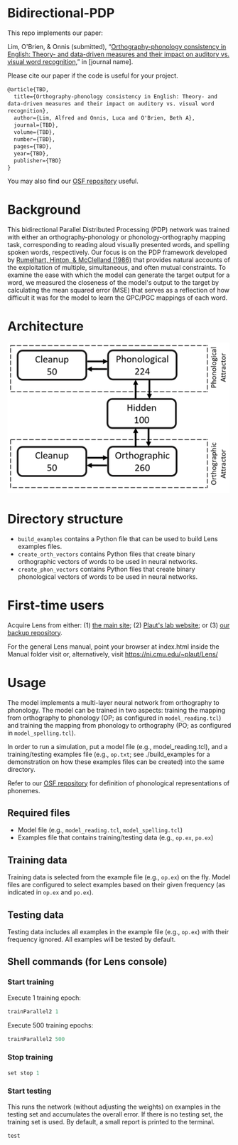# Bidirectional-PDP
This repo implements our paper:

Lim, O'Brien, & Onnis (submitted), “[Orthography-phonology consistency in English: Theory- and data-driven measures and their impact on auditory vs. visual word recognition](https://osf.io/wdzqc/?view_only=d6ef4592811441779ce7e8801dec805d),” in [journal name].

Please cite our paper if the code is useful for your project.
```
@article{TBD,
  title={Orthography-phonology consistency in English: Theory- and data-driven measures and their impact on auditory vs. visual word recognition},
  author={Lim, Alfred and Onnis, Luca and O'Brien, Beth A},
  journal={TBD},
  volume={TBD},
  number={TBD},
  pages={TBD},
  year={TBD},
  publisher={TBD}
}
```
You may also find our [OSF repository](https://osf.io/wdzqc/?view_only=d6ef4592811441779ce7e8801dec805d) useful.

# Background
This bidirectional Parallel Distributed Processing (PDP) network was trained with either an orthography-phonology or phonology-orthography mapping task, corresponding to reading aloud visually presented words, and spelling spoken words, respectively. Our focus is on the PDP framework developed by [Rumelhart, Hinton, & McClelland (1986)](https://doi.org/10.7551/mitpress/5236.003.0018) that provides natural accounts of the exploitation of multiple, simultaneous, and often mutual constraints. To examine the ease with which the model can generate the target output for a word, we measured the closeness of the model's output to the target by calculating the mean squared error (MSE) that serves as a reflection of how difficult it was for the model to learn the GPC/PGC mappings of each word. 

# Architecture
<img src="architecture.png" width="500">

# Directory structure

+ `build_examples` contains a Python file that can be used to build Lens examples files.
+ `create_orth_vectors` contains Python files that create binary orthographic vectors of words to be used in neural networks.
+ `create_phon_vectors` contains Python files that create binary phonological vectors of words to be used in neural networks.

# First-time users
Acquire Lens from either: (1) [the main site](https://ni.cmu.edu/~plaut/Lens/Manual/index.html); (2) [Plaut's lab website](https://www.cnbc.cmu.edu/~plaut/Resources.html); or (3) [our backup repository](https://github.com/alfred-lim/Lens). 

For the general Lens manual, point your browser at index.html inside the Manual folder visit or, alternatively, visit https://ni.cmu.edu/~plaut/Lens/

# Usage
The model implements a multi-layer neural network from orthography to phonology. The model can be trained in two aspects: training the mapping from orthography to phonology (OP; as configured in ``model_reading.tcl``) and training the mapping from phonology to orthography (PO; as configured in ``model_spelling.tcl``).

In order to run a simulation, put a model file (e.g., model_reading.tcl), and a training/testing examples file (e.g., ``op.txt``; see ./build_examples for a demonstration on how these examples files can be created) into the same directory.

Refer to our [OSF repository](https://osf.io/wdzqc/?view_only=d6ef4592811441779ce7e8801dec805d) for definition of phonological representations of phonemes.

## Required files
* Model file (e.g., ``model_reading.tcl``, ``model_spelling.tcl``)
* Examples file that contains training/testing data (e.g., ``op.ex``, ``po.ex``)

## Training data
Training data is selected from the example file (e.g., ``op.ex``) on the fly. Model files are configured to select examples based on their given frequency (as indicated in ``op.ex`` and ``po.ex``). 

## Testing data
Testing data includes all examples in the example file (e.g., ``op.ex``) with their frequency ignored. All examples will be tested by default.

## Shell commands (for Lens console)
### Start training
Execute 1 training epoch:
```c
trainParallel2 1
```

Execute 500 training epochs:
```c
trainParallel2 500
```

### Stop training
```c
set stop 1
```

### Start testing
This runs the network (without adjusting the weights) on examples in the testing set and accumulates the overall error. If there is no testing set, the training set is used. 
By default, a small report is printed to the terminal.
```c
test
```

